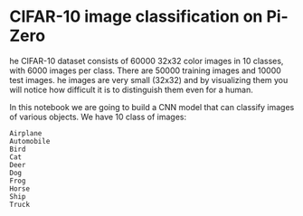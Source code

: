 # CIFAR-10 image classification on Pi-Zero <br>
he CIFAR-10 dataset consists of 60000 32x32 color images in 10 classes, with 6000 images per class. There are 50000 training images and 10000 test images. he images are very small (32x32) and by visualizing them you will notice how difficult it is to distinguish them even for a human.

In this notebook we are going to build a CNN model that can classify images of various objects. We have 10 class of images:

    Airplane
    Automobile
    Bird
    Cat
    Deer
    Dog
    Frog
    Horse
    Ship
    Truck

